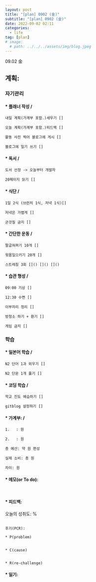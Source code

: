 ```yaml
---
layout: post
title: "[plan] 0902 (金)"
subtitle: "[plan] 0902 (金)"
date: 2022-09-02 02:11
categories:
  - life
tag: [plan]
# image:
  # path: ../../../assets/img/blog.jpeg
---
```


09.02 金

계획:
---

### 자기관리

#### * 플래너 작성 / 
```
내일 계획(가계부 포함.)세우기 []

오늘 계획(가계부 포함.)피드백 []

활동 사진 찍어 블로그에 게시 []

블로그에 일기 쓰기 []
```
#### * 독서 / 
```
도서 선정 -> 오늘부터 개발자

20페이지 읽기 []
```

#### * 식단 / 
```
1일 2식 (브런치 1식, 저녁 1식)[] 

저녁은 가볍게 []

군것질 금지 []
```

#### * 간단한 운동 / 
```
팔굽혀펴기 10개 []

윗몸일으키기 20개 [] 

스트레칭 3회 []() []() []()
```

#### * 습관 형성 / 
```
09:00 기상 []

12:30 수면 []

이부자리 정리 []

방청소 하기 + 환기 [] 

게임 금지 []
```

### 학습

#### * 일본어 학습 / 
```
N2 단어 1과 외우기 [] 

N2 단문 1개 풀기 []
```


#### * 코딩 학습 / 
```
학교 진도 예습하기 [] 

gitblog 설정하기 []
```


#### * 가계부: / 
```
1.   : 원

2.   : 원

총 예산: 약 원 편성

실제 소비: 총 원

차이: 원
```

#### * 메모(or To do):
```


```

#### * 피드백:

오늘의 성취도: %

```

후기(PCR):

* P(problem)


* C(cause)


* R(re-challenge)

```

#### * 일기:
```



```
